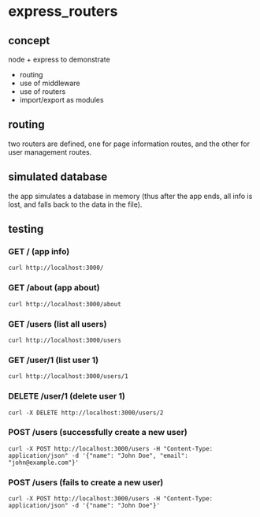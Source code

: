 # express_routers

## concept

node + express to demonstrate

- routing
- use of middleware
- use of routers
- import/export as modules

## routing

two routers are defined, one for page information routes, and the other for user management routes.

## simulated database

the app simulates a database in memory (thus after the app ends, all info is lost, and falls back to the data in the file).

## testing

### GET / (app info)

```shell
curl http://localhost:3000/
```

### GET /about (app about)

```shell
curl http://localhost:3000/about
```

### GET /users (list all users)

```shell
curl http://localhost:3000/users
```

### GET /user/1 (list user 1)

```shell
curl http://localhost:3000/users/1
```

### DELETE /user/1 (delete user 1)

```shell
curl -X DELETE http://localhost:3000/users/2
```

### POST /users (successfully create a new user)

```shell
curl -X POST http://localhost:3000/users -H "Content-Type: application/json" -d '{"name": "John Doe", "email": "john@example.com"}'
```

### POST /users (fails to create a new user)

```shell
curl -X POST http://localhost:3000/users -H "Content-Type: application/json" -d '{"name": "John Doe"}'
```
